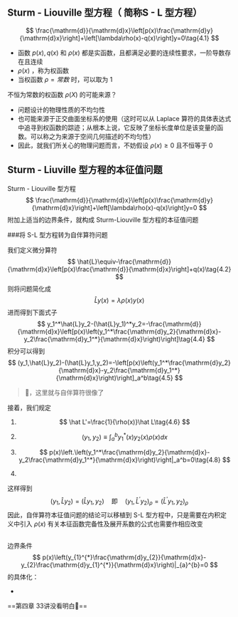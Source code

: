 ## Sturm - Liouville 型方程（ 简称S - L 型方程）

$$
\frac{\mathrm{d}}{\mathrm{d}x}\left[p(x)\frac{\mathrm{d}y}{\mathrm{d}x}\right]+\left[\lambda\rho(x)-q(x)\right]y=0\tag{4.1}
$$

+ 函数 $p(x),q(x)$ 和 $\rho(x)$ 都是实函数，且都满足必要的连续性要求，一阶导数存在且连续
+ $\rho(x)$ ，称为权函数
+ 当权函数 $\rho=常数$ 时，可以取为 1

不恒为常数的权函数 $\rho(X)$ 的可能来源？

+ 问题设计的物理性质的不均匀性
+ 也可能来源于正交曲面坐标系的使用（这时可以从 Laplace 算符的具体表达式中追寻到权函数的踪迹；从根本上说，它反映了坐标长度单位是该变量的函数。可以称之为来源于空间几何描述的不均匀性）
+ 因此，就我们所关心的物理问题而言，不妨假设 $\rho(x)\ge0$ 且不恒等于 0 



## Sturm - Liuville 型方程的本征值问题

Sturm - Liouville 型方程
$$
\frac{\mathrm{d}}{\mathrm{d}x}\left[p(x)\frac{\mathrm{d}y}{\mathrm{d}x}\right]+\left[\lambda\rho(x)-q(x)\right]y=0
$$
附加上适当的边界条件，就构成 Sturm-Liouville 型方程的本征值问题

###将 S-L 型方程转为自伴算符问题

我们定义微分算符
$$
\hat{L}\equiv-\frac{\mathrm{d}}{\mathrm{d}x}\left[p(x)\frac{\mathrm{d}}{\mathrm{d}x}\right]+q(x)\tag{4.2}
$$
则将问题简化成
$$
\hat L y(x)=\lambda \rho(x) y(x)\tag{4.3}
$$
进而得到下面式子
$$
y_1^*\hat{L}y_2-(\hat{L}y_1)^*y_2=-\frac{\mathrm{d}}{\mathrm{d}x}\left[p(x)\left(y_1^*\frac{\mathrm{d}y_2}{\mathrm{d}x}-y_2\frac{\mathrm{d}y_1^*}{\mathrm{d}x}\right)\right]\tag{4.4}
$$
积分可以得到
$$
(y_1,\hat{L}y_2)-(\hat{L}y_1,y_2)=-\left[p(x)\left(y_1^*\frac{\mathrm{d}y_2}{\mathrm{d}x}-y_2\frac{\mathrm{d}y_1^*}{\mathrm{d}x}\right)\right]_a^b\tag{4.5}
$$

> 🤔，这里就与自伴算符很像了

接着，我们规定

1. $$
   \hat L'=\frac{1}{\rho(x)}\hat L\tag{4.6}
   $$

2. $$
   (y_1,y_2) \equiv \int_{a}^{b}y_1^*(x)y_2(x)\rho(x)dx\tag{4.7}
   $$

3. $$
   p(x)\left.\left(y_1^*\frac{\mathrm{d}y_2}{\mathrm{d}x}-y_2\frac{\mathrm{d}y_1^*}{\mathrm{d}x}\right)\right|_a^b=0\tag{4.8}
   $$

4. 

这样得到
$$
(y_1,\hat{L}y_2)=(\hat{L}y_1,y_2)\quad\text{即}\quad(y_1,\hat{L}^{\prime}y_2)_\rho=(\hat{L}^{\prime}y_1,y_2)_\rho\tag{4.9}
$$
因此，自伴算符本征值问题的结论可以移植到 S-L 型方程中，只是需要在内积定义中引入 $\rho(x)$ 有关本征函数完备性及展开系数的公式也需要作相应改变

## #

边界条件
$$
p(x)\left(y_{1}^{*}\frac{\mathrm{d}y_{2}}{\mathrm{d}x}-y_{2}\frac{\mathrm{d}y_{1}^{*}}{\mathrm{d}x}\right)|_{a}^{b}=0
$$
的具体化：

+ 

==第四章 33讲没看明白🤔==
